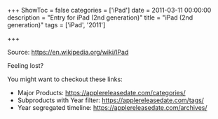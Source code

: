 +++
ShowToc = false
categories = ['iPad']
date = 2011-03-11 00:00:00
description = "Entry for iPad (2nd generation)"
title = "iPad (2nd generation)"
tags = ['iPad', '2011']

+++

Source: https://en.wikipedia.org/wiki/IPad

Feeling lost?

You might want to checkout these links:
- Major Products: https://applereleasedate.com/categories/
- Subproducts with Year filter: https://applereleasedate.com/tags/
- Year segregated timeline: https://applereleasedate.com/archives/

